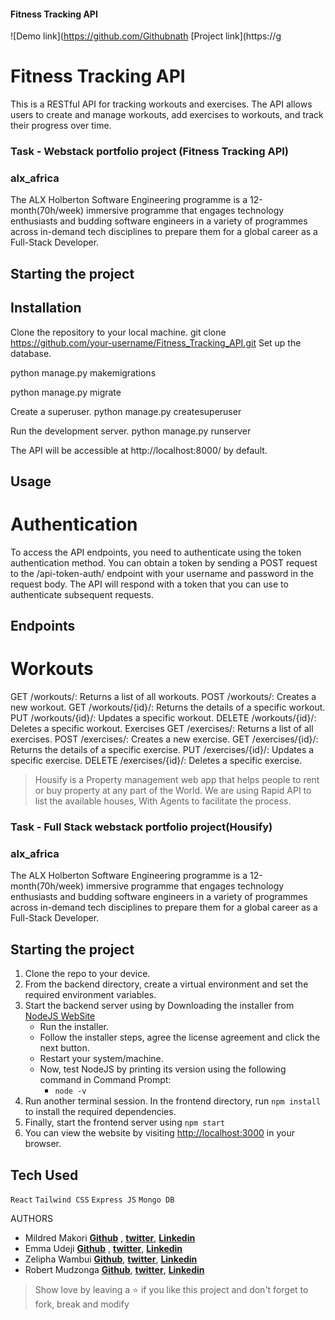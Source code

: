 ####  Fitness Tracking API
![Demo link](https://github.com/Githubnath
[Project link](https://g

# Fitness Tracking API

This is a RESTful API for tracking workouts and exercises. The API allows users to create and manage workouts, add exercises to workouts, and track their progress over time.

### Task - Webstack portfolio project (Fitness Tracking API)

### alx_africa
The ALX Holberton Software Engineering programme is a 12-month(70h/week) immersive programme that engages technology enthusiasts and budding software engineers in a variety of programmes across in-demand tech disciplines to prepare them for a global career as a Full-Stack Developer.

## Starting the project


## Installation
Clone the repository to your local machine. git clone https://github.com/your-username/Fitness_Tracking_API.git
Set up the database.

python manage.py makemigrations

python manage.py migrate

Create a superuser.
python manage.py createsuperuser

Run the development server.
python manage.py runserver

The API will be accessible at http://localhost:8000/ by default.
## Usage
# Authentication
To access the API endpoints, you need to authenticate using the token authentication method. You can obtain a token by sending a POST request to the /api-token-auth/ endpoint with your username and password in the request body. The API will respond with a token that you can use to authenticate subsequent requests.

## Endpoints

# Workouts
GET /workouts/: Returns a list of all workouts.
POST /workouts/: Creates a new workout.
GET /workouts/{id}/: Returns the details of a specific workout.
PUT /workouts/{id}/: Updates a specific workout.
DELETE /workouts/{id}/: Deletes a specific workout.
Exercises
GET /exercises/: Returns a list of all exercises.
POST /exercises/: Creates a new exercise.
GET /exercises/{id}/: Returns the details of a specific exercise.
PUT /exercises/{id}/: Updates a specific exercise.
DELETE /exercises/{id}/: Deletes a specific exercise.

> Housify is a Property management web app that helps people to rent or buy property at any part of the World. We are using Rapid API to list the available houses, With Agents to facilitate the process. 


### Task - Full Stack webstack portfolio project(Housify)

### alx_africa
The ALX Holberton Software Engineering programme is a 12-month(70h/week) immersive programme that engages technology enthusiasts and budding software engineers in a variety of programmes across in-demand tech disciplines to prepare them for a global career as a Full-Stack Developer.

## Starting the project

1. Clone the repo to your device.
2. From the backend directory, create a virtual environment and set the required environment variables.
3. Start the backend server using by Downloading the installer from [NodeJS WebSite](https://nodejs.org/en/)
    * Run the installer.
    * Follow the installer steps, agree the license agreement and click the next button.
    * Restart your system/machine.
    * Now, test NodeJS by printing its version using the following command in Command Prompt:
        * ` node -v `
4. Run another terminal session. In the frontend directory, run `npm install` to install the required dependencies.
5. Finally, start the frontend server using `npm start`
6. You can view the website by visiting [http://localhost:3000](http://localhost:3000) in your browser.

## Tech Used

`React` `Tailwind CSS` `Express JS` `Mongo DB`

AUTHORS

* Mildred Makori **[Github](https://github.com/kwamboka1)** , **[twitter](https://twitter.com/makori_mildred)**, **[Linkedin](https://www.linkedin.com/in/mildred-makori-892652120/)**
* Emma Udeji **[Github](https://github.com/emmaudeji)** , **[twitter](https://twitter.com/)**, **[Linkedin](https://linkedin.com/in/emmanuel-udeji)**
* Zelipha Wambui **[Github](https://github.com/Zelipha)**, **[twitter](https://twitter.com/Miss_zeliq)**, **[Linkedin](https://www.linkedin.com/in/zelipha-wambui)**
* Robert Mudzonga **[Github](https://github.com/RobertMudzonga)**, **[twitter]()**, **[Linkedin](linkedin.com/in/robert-mudzonga-06b1ba21a)**


> Show love by leaving a ⭐️ if you like this project and don't forget to fork, break and modify 
